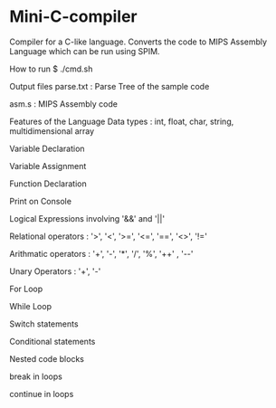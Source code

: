 # Mini-C-compiler

Compiler for a C-like language. Converts the code to MIPS Assembly Language which can be run using SPIM.

How to run
$ ./cmd.sh

Output files
parse.txt : Parse Tree of the sample code

asm.s : MIPS Assembly code

Features of the Language
Data types : int, float, char, string, multidimensional array

Variable Declaration

Variable Assignment

Function Declaration

Print on Console

Logical Expressions involving '&&' and '||'

Relational operators : '>', '<', '>=', '<=', '==', '<>', '!='

Arithmatic operators : '+', '-', '*', '/', '%', '++' , '--' 

Unary Operators : '+', '-'

For Loop

While Loop

Switch statements

Conditional statements

Nested code blocks

break in loops

continue in loops
